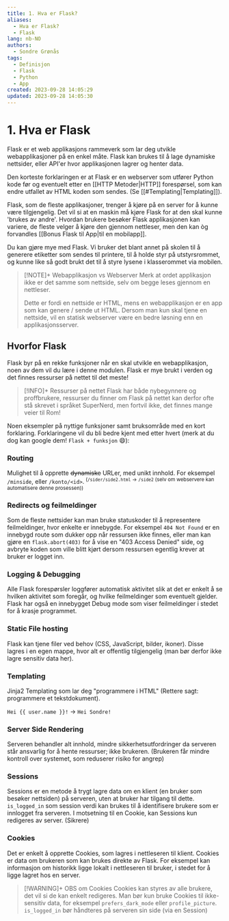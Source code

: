 ```yaml
---
title: 1. Hva er Flask?
aliases:
  - Hva er Flask?
  - Flask
lang: nb-NO
authors:
  - Sondre Grønås
tags:
  - Definisjon
  - Flask
  - Python
  - App
created: 2023-09-28 14:05:29
updated: 2023-09-28 14:05:30
---
```

# 1. Hva er Flask
Flask er et web applikasjons rammeverk som lar deg utvikle webapplikasjoner på en enkel måte. Flask kan brukes til å lage dynamiske nettsider, eller API'er hvor applikasjonen lagrer og henter data.

Den korteste forklaringen er at Flask er en webserver som utfører Python kode før og eventuelt etter en [[HTTP Metoder|HTTP]] forespørsel, som kan endre utfallet av HTML koden som sendes. (Se [[#Templating|Templating]]).

Flask, som de fleste applikasjoner, trenger å kjøre på en server for å kunne være tilgjengelig. Det vil si at en maskin må kjøre Flask for at den skal kunne 'brukes av andre'. Hvordan brukere besøker Flask applikasjonen kan variere, de fleste velger å kjøre den gjennom nettleser, men den kan òg forvandles [[Bonus Flask til App|til en mobilapp]].

Du kan gjøre mye med Flask. Vi bruker det blant annet på skolen til å generere etiketter som sendes til printere, til å holde styr på utstyrsrommet, og kunne like så godt brukt det til å styre lysene i klasserommet via mobilen.

> [!NOTE]+ Webapplikasjon vs Webserver
> Merk at ordet applikasjon ikke er det samme som nettside, selv om begge leses gjennom en nettleser. 
> 
> Dette er fordi en nettside er HTML, mens en webapplikasjon er en app som kan genere / sende ut HTML. Dersom man kun skal tjene en nettside, vil en statisk webserver være en bedre løsning enn en applikasjonsserver.

## Hvorfor Flask
Flask byr på en rekke funksjoner når en skal utvikle en webapplikasjon, noen av dem vil du lære i denne modulen. Flask er mye brukt i verden og det finnes ressurser på nettet til det meste!

> [!INFO]+ Ressurser på nettet
> Flask har både nybegynnere og proffbrukere, ressurser du finner om Flask på nettet kan derfor ofte stå skrevet i språket SuperNerd, men fortvil ikke, det finnes mange veier til Rom!

Noen eksempler på nyttige funksjoner samt bruksområde med en kort forklaring. Forklaringene vil du bli bedre kjent med etter hvert (merk at du dog kan google dem! `Flask + funksjon` 😄):

### Routing
Mulighet til å opprette ~~dynamiske~~ URLer, med unikt innhold. For eksempel `/minside`, eller `/konto/<id>`.<sup> (`/sider/side2.html` -> `/side2` (selv om webservere kan automatisere denne prosessen))</sup>

### Redirects og feilmeldinger
Som de fleste nettsider kan man bruke statuskoder til å representere feilmeldinger, hvor enkelte er innebygde. For eksempel `404 Not Found` er en innebygd route som dukker opp når ressursen ikke finnes, eller man kan gjøre en `flask.abort(403)` for å vise en "403 Access Denied" side, og avbryte koden som ville blitt kjørt dersom ressursen egentlig krever at bruker er logget inn. 

### Logging & Debugging
Alle Flask forespørsler loggfører automatisk aktivitet slik at det er enkelt å se hvilken aktivitet som foregår, og hvilke feilmeldinger som eventuelt gjelder. Flask har også en innebygget Debug mode som viser feilmeldinger i stedet for å krasje programmet.

### Static File hosting
Flask kan tjene filer ved behov (CSS, JavaScript, bilder, ikoner). Disse lagres i en egen mappe, hvor alt er offentlig tilgjengelig (man bør derfor ikke lagre sensitiv data her).

### Templating
Jinja2 Templating som lar deg "programmere i HTML" (Rettere sagt: programmere et tekstdokument).

`Hei {{ user.name }}!` -> `Hei Sondre!`

### Server Side Rendering
Serveren behandler alt innhold, mindre sikkerhetsutfordringer da serveren står ansvarlig for å hente ressurser; ikke brukeren. (Brukeren får mindre kontroll over systemet, som reduserer risiko for angrep)

### Sessions
Sessions er en metode å trygt lagre data om en klient (en bruker som besøker nettsiden) på serveren, uten at bruker har tilgang til dette. `is_logged_in` som session verdi kan brukes til å identifisere brukere som er innlogget fra serveren. I motsetning til en Cookie, kan Sessions kun redigeres av server. (Sikrere)

### Cookies
Det er enkelt å opprette Cookies, som lagres i nettleseren til klient. Cookies er data om brukeren som kan brukes direkte av Flask. For eksempel kan informasjon om historikk ligge lokalt i nettleseren til bruker, i stedet for å ligge lagret hos en server.

> [!WARNING]+ OBS om Cookies
> Cookies kan styres av alle brukere, det vil si de kan enkelt redigeres. Man bør kun bruke Cookies til ikke-sensitiv data, for eksempel `prefers_dark_mode` eller `profile_picture`. `is_logged_in` bør håndteres på serveren sin side (via en Session)
